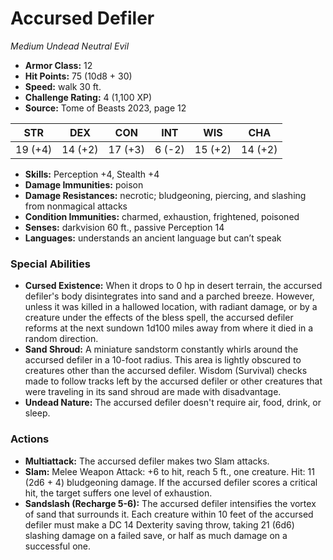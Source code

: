 # Accursed Defiler

*Medium* *Undead* *Neutral Evil*

- **Armor Class:** 12
- **Hit Points:** 75 (10d8 + 30)
- **Speed:** walk 30 ft.
- **Challenge Rating:** 4 (1,100 XP)
- **Source:** Tome of Beasts 2023, page 12

| STR | DEX | CON | INT | WIS | CHA |
| --- | --- | --- | --- | --- | --- |
| 19 (+4) | 14 (+2) | 17 (+3) | 6 (-2) | 15 (+2) | 14 (+2) |

- **Skills:** Perception +4, Stealth +4
- **Damage Immunities:** poison
- **Damage Resistances:** necrotic; bludgeoning, piercing, and slashing from nonmagical attacks
- **Condition Immunities:** charmed, exhaustion, frightened, poisoned
- **Senses:** darkvision 60 ft., passive Perception 14
- **Languages:** understands an ancient language but can’t speak

### Special Abilities

- **Cursed Existence:** When it drops to 0 hp in desert terrain, the accursed defiler's body disintegrates into sand and a parched breeze. However, unless it was killed in a hallowed location, with radiant damage, or by a creature under the effects of the bless spell, the accursed defiler reforms at the next sundown 1d100 miles away from where it died in a random direction.
- **Sand Shroud:** A miniature sandstorm constantly whirls around the accursed defiler in a 10-foot radius. This area is lightly obscured to creatures other than the accursed defiler. Wisdom (Survival) checks made to follow tracks left by the accursed defiler or other creatures that were traveling in its sand shroud are made with disadvantage.
- **Undead Nature:** The accursed defiler doesn't require air, food, drink, or sleep.

### Actions

- **Multiattack:** The accursed defiler makes two Slam attacks.
- **Slam:** Melee Weapon Attack: +6 to hit, reach 5 ft., one creature. Hit: 11 (2d6 + 4) bludgeoning damage. If the accursed defiler scores a critical hit, the target suffers one level of exhaustion.
- **Sandslash (Recharge 5-6):** The accursed defiler intensifies the vortex of sand that surrounds it. Each creature within 10 feet of the accursed defiler must make a DC 14 Dexterity saving throw, taking 21 (6d6) slashing damage on a failed save, or half as much damage on a successful one.
